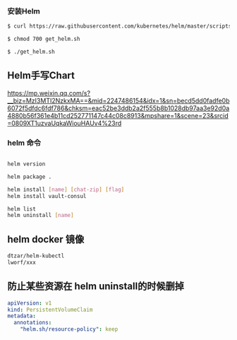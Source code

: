 
### 安装Helm

```bash
$ curl https://raw.githubusercontent.com/kubernetes/helm/master/scripts/get > get_helm.sh

$ chmod 700 get_helm.sh

$ ./get_helm.sh
```

## Helm手写Chart

https://mp.weixin.qq.com/s?__biz=MzI3MTI2NzkxMA==&mid=2247486154&idx=1&sn=becd5dd0fadfe0b6072f5dfdc6fdf786&chksm=eac52be3ddb2a2f555b8b1028db97aa3e92d0a4880b56f361e4b11cd252771147c44c08c8913&mpshare=1&scene=23&srcid=0809XT1uzvaUqkaWiouHAUv4%23rd



### helm 命令

```bash

helm version

helm package .

helm install [name] [chat-zip] [flag]
helm install vault-consul 

helm list
helm uninstall [name]
```



## helm docker 镜像

```bash
dtzar/helm-kubectl
lworf/xxx
```



## 防止某些资源在 helm uninstall的时候删掉

```yaml
apiVersion: v1
kind: PersistentVolumeClaim
metadata:
  annotations:
    "helm.sh/resource-policy": keep
```